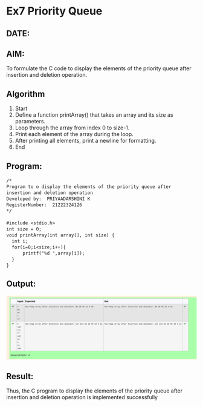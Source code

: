 # Ex7 Priority Queue
## DATE:
## AIM:
To formulate the C code to display the elements of the priority queue after insertion and deletion operation.

## Algorithm
1. Start
2. Define a function printArray() that takes an array and its size as parameters.
3. Loop through the array from index 0 to size-1.
4. Print each element of the array during the loop.
5. After printing all elements, print a newline for formatting.
6. End   

## Program:
```
/*
Program to o display the elements of the priority queue after insertion and deletion operation
Developed by:  PRIYAADARSHINI K
RegisterNumber:  21222324126
*/

#include <stdio.h>
int size = 0;
void printArray(int array[], int size) {
  int i;
  for(i=0;i<size;i++){
      printf("%d ",array[i]);
  }
}
```

## Output:

![alt text](image-1.png)

## Result:
Thus, the C program to display the elements of the priority queue after insertion and deletion operation is implemented successfully
